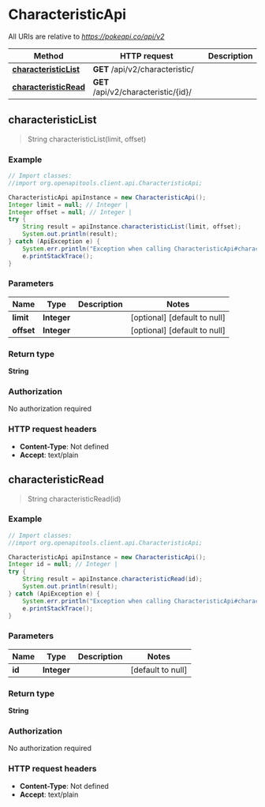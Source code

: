 # CharacteristicApi

All URIs are relative to *https://pokeapi.co/api/v2*

Method | HTTP request | Description
------------- | ------------- | -------------
[**characteristicList**](CharacteristicApi.md#characteristicList) | **GET** /api/v2/characteristic/ | 
[**characteristicRead**](CharacteristicApi.md#characteristicRead) | **GET** /api/v2/characteristic/{id}/ | 



## characteristicList

> String characteristicList(limit, offset)



### Example

```java
// Import classes:
//import org.openapitools.client.api.CharacteristicApi;

CharacteristicApi apiInstance = new CharacteristicApi();
Integer limit = null; // Integer | 
Integer offset = null; // Integer | 
try {
    String result = apiInstance.characteristicList(limit, offset);
    System.out.println(result);
} catch (ApiException e) {
    System.err.println("Exception when calling CharacteristicApi#characteristicList");
    e.printStackTrace();
}
```

### Parameters


Name | Type | Description  | Notes
------------- | ------------- | ------------- | -------------
 **limit** | **Integer**|  | [optional] [default to null]
 **offset** | **Integer**|  | [optional] [default to null]

### Return type

**String**

### Authorization

No authorization required

### HTTP request headers

- **Content-Type**: Not defined
- **Accept**: text/plain


## characteristicRead

> String characteristicRead(id)



### Example

```java
// Import classes:
//import org.openapitools.client.api.CharacteristicApi;

CharacteristicApi apiInstance = new CharacteristicApi();
Integer id = null; // Integer | 
try {
    String result = apiInstance.characteristicRead(id);
    System.out.println(result);
} catch (ApiException e) {
    System.err.println("Exception when calling CharacteristicApi#characteristicRead");
    e.printStackTrace();
}
```

### Parameters


Name | Type | Description  | Notes
------------- | ------------- | ------------- | -------------
 **id** | **Integer**|  | [default to null]

### Return type

**String**

### Authorization

No authorization required

### HTTP request headers

- **Content-Type**: Not defined
- **Accept**: text/plain

